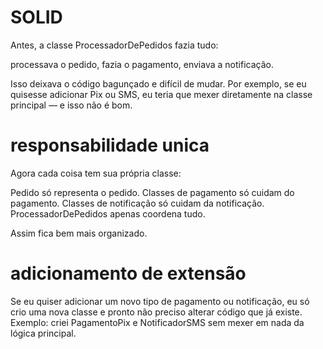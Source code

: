 # SOLID
Antes, a classe ProcessadorDePedidos fazia tudo:

processava o pedido,
fazia o pagamento,
enviava a notificação.

Isso deixava o código bagunçado e difícil de mudar.
Por exemplo, se eu quisesse adicionar Pix ou SMS, eu teria que mexer diretamente na classe principal — e isso não é bom.

# responsabilidade unica

Agora cada coisa tem sua própria classe:

Pedido só representa o pedido.
Classes de pagamento só cuidam do pagamento.
Classes de notificação só cuidam da notificação.
ProcessadorDePedidos apenas coordena tudo.

Assim fica bem mais organizado.

# adicionamento de extensão
Se eu quiser adicionar um novo tipo de pagamento ou notificação,
eu só crio uma nova classe e pronto  não preciso alterar código que já existe.
Exemplo: criei PagamentoPix e NotificadorSMS sem mexer em nada da lógica principal.